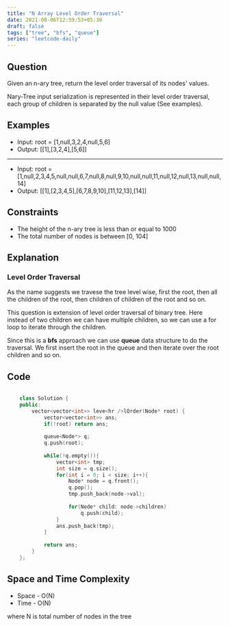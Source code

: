 ```yaml
---
title: "N Array Level Order Traversal"
date: 2021-08-06T12:59:53+05:30
draft: false 
tags: ["tree", "bfs", "queue"]
series: "leetcode-daily" 
---
```


## Question

Given an n-ary tree, return the level order traversal of its nodes' values.

Nary-Tree input serialization is represented in their level order traversal, each group of children is separated by the null value (See examples).

## Examples

* Input: root = [1,null,3,2,4,null,5,6]
* Output: [[1],[3,2,4],[5,6]]
<hr />

* Input: root = [1,null,2,3,4,5,null,null,6,7,null,8,null,9,10,null,null,11,null,12,null,13,null,null,14]
* Output: [[1],[2,3,4,5],[6,7,8,9,10],[11,12,13],[14]]

## Constraints

* The height of the n-ary tree is less than or equal to 1000
* The total number of nodes is between [0, 104]

## Explanation

### Level Order Traversal
As the name suggests we travese the tree level wise, first the root, then all the children of the root, then children of children of the root and so on.

This question is extension of level order traversal of binary tree. Here instead of two children we can have multiple children, so we can use a for loop to iterate through the children.

Since this is a __bfs__ approach we can use __queue__ data structure to do the traversal. We first insert the root in the queue and then iterate over the root children and so on. 

## Code

```cpp

	class Solution {
	public:
		vector<vector<int>> leve<hr />lOrder(Node* root) {
			vector<vector<int>> ans;
			if(!root) return ans;
			
			queue<Node*> q;
			q.push(root);
			
			while(!q.empty()){
				vector<int> tmp;
				int size = q.size();
				for(int i = 0; i < size; i++){
					Node* node = q.front();
					q.pop();
					tmp.push_back(node->val);
					
					for(Node* child: node->children)
						q.push(child);
				}
				ans.push_back(tmp);
			}
			
			return ans;
		}
	};

```

## Space and Time Complexity

* Space - O(N)
* Time - O(N)

where N is total number of nodes in the tree